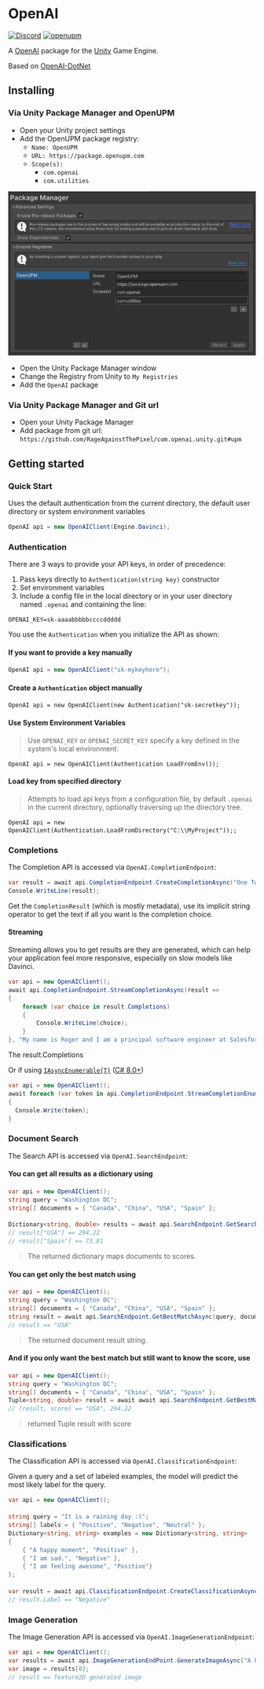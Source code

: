 # OpenAI

[![Discord](https://img.shields.io/discord/855294214065487932.svg?label=&logo=discord&logoColor=ffffff&color=7389D8&labelColor=6A7EC2)](https://discord.gg/xQgMW9ufN4)
[![openupm](https://img.shields.io/npm/v/com.openai.unity?label=openupm&registry_uri=https://package.openupm.com)](https://openupm.com/packages/com.openai.unity/)

A [OpenAI](https://openai.com/) package for the [Unity](https://unity.com/) Game Engine.

Based on [OpenAI-DotNet](https://github.com/RageAgainstThePixel/OpenAI-DotNet)

## Installing

### Via Unity Package Manager and OpenUPM

- Open your Unity project settings
- Add the OpenUPM package registry:
  - `Name: OpenUPM`
  - `URL: https://package.openupm.com`
  - `Scope(s):`
    - `com.openai`
    - `com.utilities`

![scoped-registries](Documentation~/images/package-manager-scopes.png)

- Open the Unity Package Manager window
- Change the Registry from Unity to `My Registries`
- Add the `OpenAI` package

### Via Unity Package Manager and Git url

- Open your Unity Package Manager
- Add package from git url: `https://github.com/RageAgainstThePixel/com.openai.unity.git#upm`

## Getting started

### Quick Start

Uses the default authentication from the current directory, the default user directory or system environment variables

```csharp
OpenAI api = new OpenAIClient(Engine.Davinci);
```

### Authentication

There are 3 ways to provide your API keys, in order of precedence:

1. Pass keys directly to `Authentication(string key)` constructor
2. Set environment variables
3. Include a config file in the local directory or in your user directory named `.openai` and containing the line:

```shell
OPENAI_KEY=sk-aaaabbbbbccccddddd
```

You use the `Authentication` when you initialize the API as shown:

#### If you want to provide a key manually

```csharp
OpenAI api = new OpenAIClient("sk-mykeyhere");
```

#### Create a `Authentication` object manually

```chsarp
OpenAI api = new OpenAIClient(new Authentication("sk-secretkey"));
```

#### Use System Environment Variables

> Use `OPENAI_KEY` or `OPENAI_SECRET_KEY` specify a key defined in the system's local environment:

```chsarp
OpenAI api = new OpenAIClient(Authentication LoadFromEnv());
```

#### Load key from specified directory

> Attempts to load api keys from a configuration file, by default `.openai` in the current directory, optionally traversing up the directory tree.

```chsarp
OpenAI api = new OpenAIClient(Authentication.LoadFromDirectory("C:\\MyProject"));;
```

### Completions

The Completion API is accessed via `OpenAI.CompletionEndpoint`:

```csharp
var result = await api.CompletionEndpoint.CreateCompletionAsync("One Two Three One Two", temperature: 0.1, engine: Engine.Davinci);
Console.WriteLine(result);
```

 Get the `CompletionResult` (which is mostly metadata), use its implicit string operator to get the text if all you want is the completion choice.

#### Streaming

Streaming allows you to get results are they are generated, which can help your application feel more responsive, especially on slow models like Davinci.

```csharp
var api = new OpenAIClient();
await api.CompletionEndpoint.StreamCompletionAsync(result =>
{
    foreach (var choice in result.Completions)
    {
        Console.WriteLine(choice);
    }
}, "My name is Roger and I am a principal software engineer at Salesforce.  This is my resume:", max_tokens: 200, temperature: 0.5, presencePenalty: 0.1, frequencyPenalty: 0.1, engine: Engine.Davinci);
```

The result.Completions

Or if using [`IAsyncEnumerable{T}`](https://docs.microsoft.com/en-us/dotnet/api/system.collections.generic.iasyncenumerable-1?view=net-5.0) ([C# 8.0+](https://docs.microsoft.com/en-us/archive/msdn-magazine/2019/november/csharp-iterating-with-async-enumerables-in-csharp-8))

```csharp
var api = new OpenAIClient();
await foreach (var token in api.CompletionEndpoint.StreamCompletionEnumerableAsync("My name is Roger and I am a principal software engineer at Salesforce.  This is my resume:", max_tokens: 200, temperature: 0.5, presencePenalty: 0.1, frequencyPenalty: 0.1, engine: Engine.Davinci))
{
  Console.Write(token);
}
```

### Document Search

The Search API is accessed via `OpenAI.SearchEndpoint`:

#### You can get all results as a dictionary using

```csharp
var api = new OpenAIClient();
string query = "Washington DC";
string[] documents = { "Canada", "China", "USA", "Spain" };

Dictionary<string, double> results = await api.SearchEndpoint.GetSearchResultsAsync(query, documents, Engine.Curie);
// result["USA"] == 294.22
// result["Spain"] == 73.81
```

> The returned dictionary maps documents to scores.

#### You can get only the best match using

```csharp
var api = new OpenAIClient();
string query = "Washington DC";
string[] documents = { "Canada", "China", "USA", "Spain" };
string result = await api.SearchEndpoint.GetBestMatchAsync(query, documents, Engine.Curie);
// result == "USA"
```

> The returned document result string.

#### And if you only want the best match but still want to know the score, use

```csharp
var api = new OpenAIClient();
string query = "Washington DC";
string[] documents = { "Canada", "China", "USA", "Spain" };
Tuple<string, double> result = await await api.SearchEndpoint.GetBestMatchWithScoreAsync(query, documents, Engine.Curie);
// (result, score) == "USA", 294.22
```

> returned Tuple result with score

### Classifications

The Classification API is accessed via `OpenAI.ClassificationEndpoint`:

Given a query and a set of labeled examples, the model will predict the most likely label for the query.

```csharp
var api = new OpenAIClient();

string query = "It is a raining day :(";
string[] labels = { "Positive", "Negative", "Neutral" };
Dictionary<string, string> examples = new Dictionary<string, string>
{
    { "A happy moment", "Positive" },
    { "I am sad.", "Negative" },
    { "I am feeling awesome", "Positive"}
};

var result = await api.ClassificationEndpoint.CreateClassificationAsync(new ClassificationRequest(query, examples, labels));
// result.Label == "Negative"
```

### Image Generation

The Image Generation API is accessed via `OpenAI.ImageGenerationEndpoint`:

```csharp
var api = new OpenAIClient();
var results = await api.ImageGenerationEndPoint.GenerateImageAsync("A house riding a velociraptor", 1, ImageSize.Small);
var image = results[0];
// result == Texture2D generated image
```
